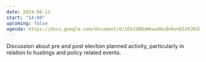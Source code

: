 ```yaml
---
date: 2024-06-11
start: "14:00"
upcoming: false
agenda: https://docs.google.com/document/d/1Ek1VDNxWkwuO6sQnOvnD1X9JRZO3dq6RZQsZymEniZI/edit#heading=h.jgmduqp1336
---
```

Discussion about pre and post election planned activity, particularly in relation to hustings and policy related events.